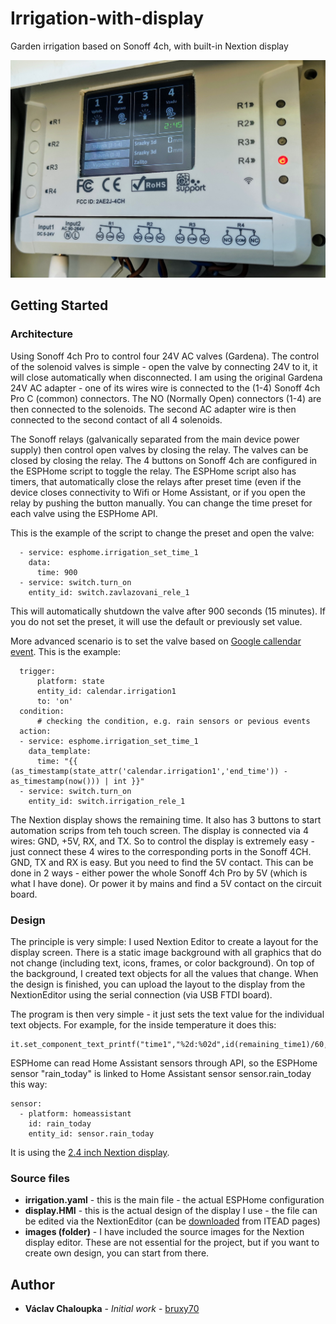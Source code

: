 # Irrigation-with-display
Garden irrigation based on Sonoff 4ch, with built-in Nextion display

![Irrigation](/images/irrigation.jpg "Sonoff 4ch with Nextion display")

## Getting Started

### Architecture

Using Sonoff 4ch Pro to control four 24V AC valves (Gardena). The control of the solenoid valves is simple - open the valve by connecting 24V to it, it will close automatically when disconnected. I am using the original Gardena 24V AC adapter - one of its wires wire is connected to the (1-4) Sonoff 4ch Pro C (common) connectors. The NO (Normally Open) connectors (1-4) are then connected to the solenoids. The second AC adapter wire is then connected to the second contact of all 4 solenoids.

The Sonoff relays (galvanically separated from the main device power supply) then control open valves by closing the relay. The valves can be closed by closing the relay. The 4 buttons on Sonoff 4ch are configured in the ESPHome script to toggle the relay. The ESPHome script also has timers, that automatically close the relays after preset time (even if the device closes connectivity to Wifi or Home Assistant, or if you open the relay by pushing the button manually. You can change the time preset for each valve using the ESPHome API.

This is the example of the script to change the preset and open the valve:
```
  - service: esphome.irrigation_set_time_1
    data:
      time: 900
  - service: switch.turn_on
    entity_id: switch.zavlazovani_rele_1

```
This will automatically shutdown the valve after 900 seconds (15 minutes). If you do not set the preset, it will use the default or previously set value.

More advanced scenario is to set the valve based on [Google callendar event](https://www.home-assistant.io/components/calendar.google/). This is the example:
```
  trigger: 
      platform: state
      entity_id: calendar.irrigation1
      to: 'on'
  condition:
      # checking the condition, e.g. rain sensors or pevious events
  action:
  - service: esphome.irrigation_set_time_1
    data_template:
      time: "{{  (as_timestamp(state_attr('calendar.irrigation1','end_time')) - as_timestamp(now())) | int }}"
  - service: switch.turn_on
    entity_id: switch.irrigation_rele_1
```

The Nextion display shows the remaining time. It also has 3 buttons to start automation scrips from teh touch screen. The display is connected via 4 wires: GND, +5V, RX, and TX. So to control the display is extremely easy - just connect these 4 wires to the corresponding ports in the Sonoff 4CH. GND, TX and RX is easy. But you need to find the 5V contact. This can be done in 2 ways - either power the whole Sonoff 4ch Pro by 5V (which is what I have done). Or power it by mains and find a 5V contact on the circuit board.

### Design

The principle is very simple: I used Nextion Editor to create a layout for the display screen. There is a static image background with all graphics that do not change (including text, icons, frames, or color background). On top of the background, I created text objects for all the values that change. When the design is finished, you can upload the layout to the display from the NextionEditor using the serial connection (via USB FTDI board).

The program  is then very simple - it just sets the text value for the individual text objects. For example, for the inside temperature it does this:
```
it.set_component_text_printf("time1","%2d:%02d",id(remaining_time1)/60,id(remaining_time1)%60);
```

ESPHome can read Home Assistant sensors through API, so the ESPHome sensor "rain_today" is linked to Home Assistant sensor sensor.rain_today this way:
```
sensor:
  - platform: homeassistant
    id: rain_today
    entity_id: sensor.rain_today
 ```

It is using the [2.4 inch Nextion display](https://www.banggood.com/Nextion-NX3224T024-2_4-Inch-Man-machine-Interface-HMI-Screen-Kernel-In-English-p-1105052.html?utm_campaign=19381694_november&utm_content=2635&p=@K220219381694201802&cur_warehouse=CN).

### Source files

- **irrigation.yaml** - this is the main file - the actual ESPHome configuration
- **display.HMI** - this is the actual design of the display I use - the file can be edited via the NextionEditor (can be [downloaded](https://nextion.itead.cc/resources/download/nextion-editor/) from ITEAD pages)
- **images (folder)** - I have included the source images for the Nextion display editor. These are not essential for the project, but if you want to create own design, you can start from there.

## Author

* **Václav Chaloupka** - *Initial work* - [bruxy70](https://github.com/bruxy70)
